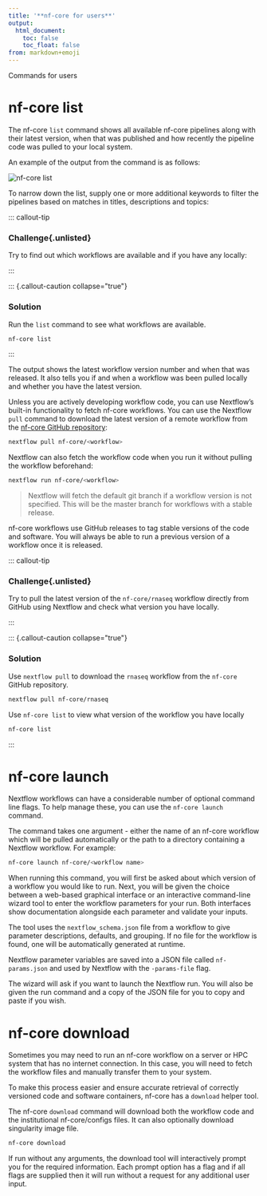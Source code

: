 ```yaml
---
title: '**nf-core for users**'
output:
  html_document:
    toc: false
    toc_float: false
from: markdown+emoji
---
```


Commands for users

# nf-core list

The nf-core `list` command shows all available nf-core pipelines along with their latest version, when that was published and how recently the pipeline code was pulled to your local system.

An example of the output from the command is as follows:

<!-- RICH-CODEX head: 19 -->

![`nf-core list`](figs/1.4_nf-core-list.svg)

To narrow down the list, supply one or more additional keywords to filter the pipelines based on matches in titles, descriptions and topics:

::: callout-tip

### **Challenge**{.unlisted}

Try to find out which workflows are available and if you have any locally:

:::

::: {.callout-caution collapse="true"}

### Solution

Run the `list` command to see what workflows are available.

```bash
nf-core list
```

:::

The output shows the latest workflow version number and when that was released. It also tells you if and when a workflow was been pulled locally and whether you have the latest version.

Unless you are actively developing workflow code, you can use Nextflow’s built-in functionality to fetch nf-core workflows. You can use the Nextflow `pull` command to download the latest version of a remote workflow from the [nf-core GitHub repository](https://github.com/nf-core/):

```bash
nextflow pull nf-core/<workflow>
```

Nextflow can also fetch the workflow code when you run it without pulling the workflow beforehand:

```bash
nextflow run nf-core/<workflow>
```

> Nextflow will fetch the default git branch if a workflow version is not specified. This will be the master branch for workflows with a stable release.

nf-core workflows use GitHub releases to tag stable versions of the code and software. You will always be able to run a previous version of a workflow once it is released.

::: callout-tip

### **Challenge**{.unlisted}

Try to pull the latest version of the `nf-core/rnaseq` workflow directly from GitHub using Nextflow and check what version you have locally.

:::

::: {.callout-caution collapse="true"}

### Solution

Use `nextflow pull` to download the `rnaseq` workflow from the `nf-core` GitHub repository.

```bash
nextflow pull nf-core/rnaseq
```

Use `nf-core list` to view what version of the workflow you have locally

```bash
nf-core list
```

:::

# nf-core launch

Nextflow workflows can have a considerable number of optional command line flags. To help manage these, you can use the `nf-core launch` command.

The command takes one argument - either the name of an nf-core workflow which will be pulled automatically or the path to a directory containing a Nextflow workflow. For example:

```bash
nf-core launch nf-core/<workflow name>
```

When running this command, you will first be asked about which version of a workflow you would like to run. Next, you will be given the choice between a web-based graphical interface or an interactive command-line wizard tool to enter the workflow parameters for your run. Both interfaces show documentation alongside each parameter and validate your inputs.

The tool uses the `nextflow_schema.json` file from a workflow to give parameter descriptions, defaults, and grouping. If no file for the workflow is found, one will be automatically generated at runtime.

Nextflow parameter variables are saved into a JSON file called `nf-params.json` and used by Nextflow with the `-params-file` flag.

The wizard will ask if you want to launch the Nextflow run. You will also be given the run command and a copy of the JSON file for you to copy and paste if you wish.

# nf-core download

Sometimes you may need to run an nf-core workflow on a server or HPC system that has no internet connection. In this case, you will need to fetch the workflow files and manually transfer them to your system.

To make this process easier and ensure accurate retrieval of correctly versioned code and software containers, nf-core has a `download` helper tool.

The nf-core `download` command will download both the workflow code and the institutional nf-core/configs files. It can also optionally download singularity image file.

```bash
nf-core download
```

If run without any arguments, the download tool will interactively prompt you for the required information. Each prompt option has a flag and if all flags are supplied then it will run without a request for any additional user input.
